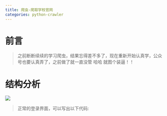 ```yaml
---
title: 爬虫-爬取学校官网
categories: python-crawler
---
```


# 前言
> 之前断断续续的学习爬虫，结果忘得差不多了，现在重新开始认真学，公众号也要认真弄了，之前做了就一直没管  哈哈  就图个装逼！！

# 结构分析
![](爬虫-爬取学校官网/1.png)
> 正常的登录界面，可以写出以下代码:

``` py

```

